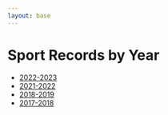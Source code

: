 ```yaml
---
layout: base
---
```


# Sport Records by Year

- [2022-2023](./2022-2023)
- [2021-2022](./2021-2022)
- [2018-2019](./2018-2019)
- [2017-2018](./2017-2018)
